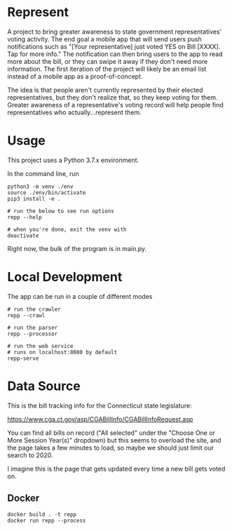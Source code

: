 # Represent

A project to bring greater awareness to state government representatives' voting activity. The end goal a mobile app that will send users push notifications such as "[Your representative] just voted YES on Bill [XXXX]. Tap for more info." The notification can then bring users to the app to read more about the bill, or they can swipe it away if they don't need more information. The first iteration of the project will likely be an email list instead of a mobile app as a proof-of-concept.

The idea is that people aren't currently represented by their elected representatives, but they don't realize that, so they keep voting for them. Greater awareness of a representative's voting record will help people find representatives who actually...represent them.

# Usage

This project uses a Python 3.7.x environment.

In the command line, run
```terminal
python3 -m venv ./env
source ./env/bin/activate
pip3 install -e .

# run the below to see run options
repp --help

# when you're done, exit the venv with
deactivate
```

Right now, the bulk of the program is in main.py.

# Local Development

The app can be run in a couple of different modes

```terminal
# run the crawler
repp --crawl

# run the parser
repp --processor

# run the web service
# runs on localhost:8080 by default
repp-serve
```

# Data Source

This is the bill tracking info for the Connecticut state legislature:

https://www.cga.ct.gov/asp/CGABillInfo/CGABillInfoRequest.asp

You can find all bills on record ("All selected" under the "Choose One or More Session Year(s)" dropdown) but this seems to overload the site, and the page takes a few minutes to load, so maybe we should just limit our search to 2020.

I imagine this is the page that gets updated every time a new bill gets voted on.

## Docker

```
docker build . -t repp
docker run repp --process
```
